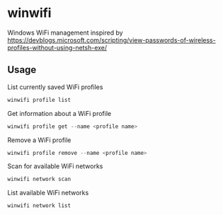 # winwifi
Windows WiFi management inspired by https://devblogs.microsoft.com/scripting/view-passwords-of-wireless-profiles-without-using-netsh-exe/

## Usage
List currently saved WiFi profiles
```powershell
winwifi profile list
```

Get information about a WiFi profile
```powershell
winwifi profile get --name <profile name>
```

Remove a WiFi profile
```powershell
winwifi profile remove --name <profile name>
```

Scan for available WiFi networks
```powershell
winwifi network scan
```

List available WiFi networks
```powershell
winwifi network list
```
